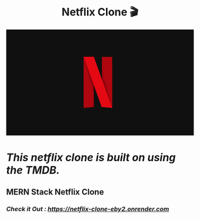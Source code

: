 <h1 align="center">Netflix Clone 🎬</h1>

![Demo App](/frontend/public/NSymbol.jpg)

# <i> This netflix clone is built on using the TMDB.</i>

## <p>MERN Stack Netflix Clone</p>

### *Check it Out : https://netflix-clone-eby2.onrender.com*
